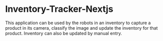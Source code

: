 # Inventory-Tracker-Nextjs
This application can be used by the robots in an inventory to capture a product in its camera, classify the image and update the inventory for that product. Inventory can also be updated by manual entry.
